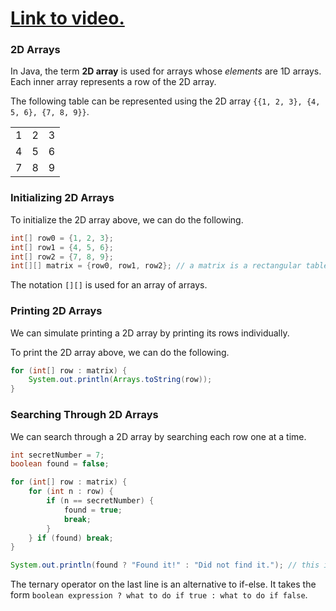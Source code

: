 # [Link to video.](https://www.youtube.com/watch?v=Ky3nplyiExo&list=PLVD25niNi0BlrBcSEHETFCRRZspWLdrTg)

### 2D Arrays

In Java, the term **2D array** is used for arrays whose *elements* are 1D arrays. Each inner array represents a row of the 2D array.

The following table can be represented using the 2D array `{{1, 2, 3}, {4, 5, 6}, {7, 8, 9}}`.
<table>
  <tr>
    <td>1</td>
    <td>2</td>
    <td>3</td>
  </tr>
  <tr>
    <td>4</td>
    <td>5</td>
    <td>6</td>
  </tr>
  <tr>
    <td>7</td>
    <td>8</td>
    <td>9</td>
  </tr>
</table>

### Initializing 2D Arrays

To initialize the 2D array above, we can do the following.

```java
int[] row0 = {1, 2, 3};
int[] row1 = {4, 5, 6};
int[] row2 = {7, 8, 9};
int[][] matrix = {row0, row1, row2}; // a matrix is a rectangular table of numbers
```

The notation `[][]` is used for an array of arrays.

### Printing 2D Arrays

We can simulate printing a 2D array by printing its rows individually.

To print the 2D array above, we can do the following.

```java
for (int[] row : matrix) {
    System.out.println(Arrays.toString(row));
}
```

### Searching Through 2D Arrays

We can search through a 2D array by searching each row one at a time.

```java
int secretNumber = 7;
boolean found = false;

for (int[] row : matrix) {
    for (int n : row) {
        if (n == secretNumber) {
            found = true;
            break;
        }
    } if (found) break;
}

System.out.println(found ? "Found it!" : "Did not find it."); // this is a ternary operator
```

The ternary operator on the last line is an alternative to if-else. It takes the form `boolean expression ? what to do if true : what to do if false`.
